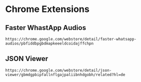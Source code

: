 # Chrome Extensions

## Faster WhastApp Audios
```
https://chrome.google.com/webstore/detail/faster-whatsapp-audios/pbfiddbpgbdmapkeeeldcoidajffchpn
```

## JSON Viewer
```
https://chrome.google.com/webstore/detail/json-viewer/gbmdgpbipfallnflgajpaliibnhdgobh/related?hl=de
``` 


